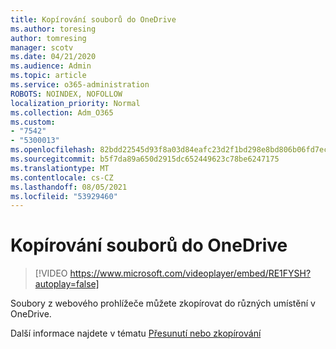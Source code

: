 ```yaml
---
title: Kopírování souborů do OneDrive
ms.author: toresing
author: tomresing
manager: scotv
ms.date: 04/21/2020
ms.audience: Admin
ms.topic: article
ms.service: o365-administration
ROBOTS: NOINDEX, NOFOLLOW
localization_priority: Normal
ms.collection: Adm_O365
ms.custom:
- "7542"
- "5300013"
ms.openlocfilehash: 82bdd22545d93f8a03d84eafc23d2f1bd298e8bd806b06fd7ec9450943bcfb8d
ms.sourcegitcommit: b5f7da89a650d2915dc652449623c78be6247175
ms.translationtype: MT
ms.contentlocale: cs-CZ
ms.lasthandoff: 08/05/2021
ms.locfileid: "53929460"
---
```

# <a name="copy-files-to-onedrive"></a>Kopírování souborů do OneDrive

> [!VIDEO https://www.microsoft.com/videoplayer/embed/RE1FYSH?autoplay=false]

Soubory z webového prohlížeče můžete zkopírovat do různých umístění v OneDrive.

Další informace najdete v tématu [Přesunutí nebo zkopírování](https://support.microsoft.com/office/00e2f483-4df3-46be-a861-1f5f0c1a87bc)
